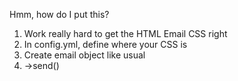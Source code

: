 Hmm, how do I put this?
1. Work really hard to get the HTML Email CSS right
2. In config.yml, define where your CSS is
3. Create email object like usual
4. ->send()

